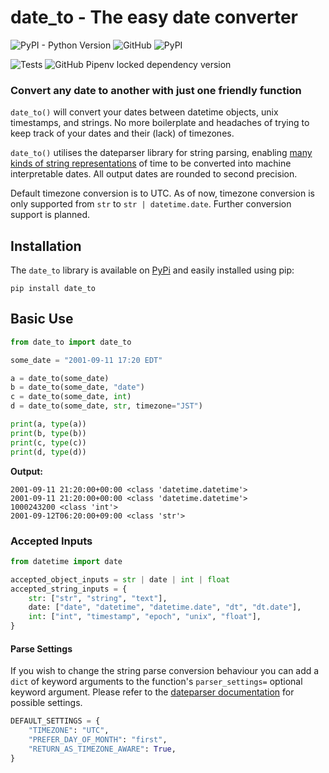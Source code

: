 # date_to - The easy date converter

![PyPI - Python Version](https://img.shields.io/pypi/pyversions/date_to?style=for-the-badge) 
![GitHub](https://img.shields.io/github/license/ahaaster/date-to?style=for-the-badge) 
![PyPI](https://img.shields.io/pypi/v/date-to?style=for-the-badge) 

![Tests](https://github.com/ahaaster/date-to/actions/workflows/tests.yml/badge.svg)
![GitHub Pipenv locked dependency version](https://img.shields.io/github/pipenv/locked/dependency-version/ahaaster/date-to/dateparser)


### Convert any date to another with just one friendly function

```date_to()``` will convert your dates between datetime objects, unix timestamps, and strings. No more boilerplate and headaches of trying to keep track of your dates and their (lack) of timezones.

```date_to()``` utilises the dateparser library for string parsing, enabling [many kinds of string representations](https://dateparser.readthedocs.io/en/latest/index.html#features) of time to be converted into machine interpretable dates.
All output dates are rounded to second precision.

Default timezone conversion is to UTC. 
As of now, timezone conversion is only supported from ```str``` to ```str | datetime.date```. Further conversion support is planned.

## Installation
The ```date_to``` library is available on [PyPi](https://pypi.org/project/date_to/) and easily installed using pip:
```
pip install date_to
```

## Basic Use

```python
from date_to import date_to

some_date = "2001-09-11 17:20 EDT"

a = date_to(some_date)
b = date_to(some_date, "date")
c = date_to(some_date, int)
d = date_to(some_date, str, timezone="JST")

print(a, type(a))
print(b, type(b))
print(c, type(c))
print(d, type(d))
```

**Output:**

```
2001-09-11 21:20:00+00:00 <class 'datetime.datetime'>
2001-09-11 21:20:00+00:00 <class 'datetime.datetime'>
1000243200 <class 'int'>
2001-09-12T06:20:00+09:00 <class 'str'>
```

### Accepted Inputs

```python
from datetime import date

accepted_object_inputs = str | date | int | float
accepted_string_inputs = {
    str: ["str", "string", "text"],
    date: ["date", "datetime", "datetime.date", "dt", "dt.date"],
    int: ["int", "timestamp", "epoch", "unix", "float"],
}
```
#### Parse Settings
If you wish to change the string parse conversion behaviour you can add a ```dict``` of keyword arguments to the function's ```parser_settings=``` optional keyword argument. Please refer to the [dateparser documentation](https://dateparser.readthedocs.io/en/latest/dateparser.html#dateparser.parse) for possible settings.
```python
DEFAULT_SETTINGS = {
    "TIMEZONE": "UTC",
    "PREFER_DAY_OF_MONTH": "first",
    "RETURN_AS_TIMEZONE_AWARE": True,
}
```
